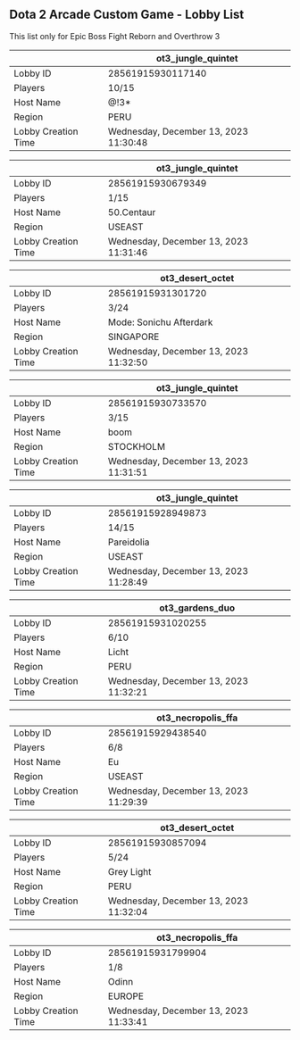 ## Dota 2 Arcade Custom Game - Lobby List

This list only for Epic Boss Fight Reborn and Overthrow 3

|  | ot3_jungle_quintet |
| ------ | ------ |
| Lobby ID | 28561915930117140 |
| Players | 10/15 |
| Host Name | @!3*|s |
| Region | PERU |
| Lobby Creation Time | Wednesday, December 13, 2023 11:30:48 |


|  | ot3_jungle_quintet |
| ------ | ------ |
| Lobby ID | 28561915930679349 |
| Players | 1/15 |
| Host Name | 50.Centaur |
| Region | USEAST |
| Lobby Creation Time | Wednesday, December 13, 2023 11:31:46 |


|  | ot3_desert_octet |
| ------ | ------ |
| Lobby ID | 28561915931301720 |
| Players | 3/24 |
| Host Name | Mode: Sonichu Afterdark |
| Region | SINGAPORE |
| Lobby Creation Time | Wednesday, December 13, 2023 11:32:50 |


|  | ot3_jungle_quintet |
| ------ | ------ |
| Lobby ID | 28561915930733570 |
| Players | 3/15 |
| Host Name | boom |
| Region | STOCKHOLM |
| Lobby Creation Time | Wednesday, December 13, 2023 11:31:51 |


|  | ot3_jungle_quintet |
| ------ | ------ |
| Lobby ID | 28561915928949873 |
| Players | 14/15 |
| Host Name | Pareidolia |
| Region | USEAST |
| Lobby Creation Time | Wednesday, December 13, 2023 11:28:49 |


|  | ot3_gardens_duo |
| ------ | ------ |
| Lobby ID | 28561915931020255 |
| Players | 6/10 |
| Host Name | Licht |
| Region | PERU |
| Lobby Creation Time | Wednesday, December 13, 2023 11:32:21 |


|  | ot3_necropolis_ffa |
| ------ | ------ |
| Lobby ID | 28561915929438540 |
| Players | 6/8 |
| Host Name | Eu |
| Region | USEAST |
| Lobby Creation Time | Wednesday, December 13, 2023 11:29:39 |


|  | ot3_desert_octet |
| ------ | ------ |
| Lobby ID | 28561915930857094 |
| Players | 5/24 |
| Host Name | Grey Light |
| Region | PERU |
| Lobby Creation Time | Wednesday, December 13, 2023 11:32:04 |


|  | ot3_necropolis_ffa |
| ------ | ------ |
| Lobby ID | 28561915931799904 |
| Players | 1/8 |
| Host Name | Odinn |
| Region | EUROPE |
| Lobby Creation Time | Wednesday, December 13, 2023 11:33:41 |


